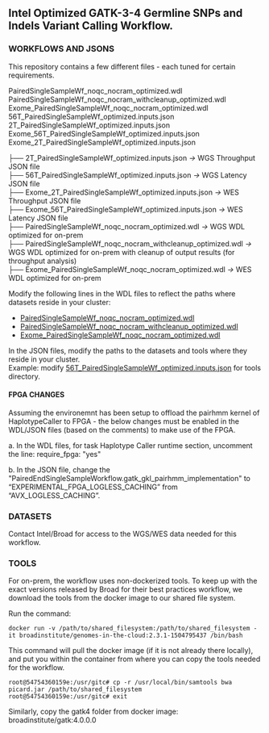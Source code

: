## Intel Optimized GATK-3-4 Germline SNPs and Indels Variant Calling Workflow. 

### WORKFLOWS AND JSONS
This repository contains a few different files - each tuned for certain requirements. 

PairedSingleSampleWf_noqc_nocram_optimized.wdl
PairedSingleSampleWf_noqc_nocram_withcleanup_optimized.wdl
Exome_PairedSingleSampleWf_noqc_nocram_optimized.wdl
56T_PairedSingleSampleWf_optimized.inputs.json
2T_PairedSingleSampleWf_optimized.inputs.json
Exome_56T_PairedSingleSampleWf_optimized.inputs.json
Exome_2T_PairedSingleSampleWf_optimized.inputs.json

├── 2T\_PairedSingleSampleWf\_optimized.inputs.json *&rarr;* WGS Throughput JSON file \
├── 56T\_PairedSingleSampleWf\_optimized.inputs.json *&rarr;* WGS Latency JSON file \
├── Exome\_2T\_PairedSingleSampleWf\_optimized.inputs.json *&rarr;* WES Throughput JSON file \
├── Exome\_56T\_PairedSingleSampleWf\_optimized.inputs.json *&rarr;* WES Latency JSON file \
├── PairedSingleSampleWf\_noqc\_nocram\_optimized.wdl *&rarr;* WGS WDL optimized for on-prem \
├── PairedSingleSampleWf\_noqc\_nocram\_withcleanup\_optimized.wdl *&rarr;* WGS WDL optimized for on-prem with cleanup of output results (for throughput analysis) \
├── Exome\_PairedSingleSampleWf\_noqc\_nocram\_optimized.wdl *&rarr;* WES WDL optimized for on-prem

Modify the following lines in the WDL files to reflect the paths where datasets reside in your cluster: 
 - [PairedSingleSampleWf\_noqc\_nocram\_optimized.wdl](https://github.com/gatk-workflows/intel-gatk4-germline-snps-indels/blob/master/PairedSingleSampleWf_noqc_nocram_optimized.wdl#L1267)
 - [PairedSingleSampleWf\_noqc\_nocram\_withcleanup\_optimized.wdl](https://github.com/gatk-workflows/intel-gatk4-germline-snps-indels/blob/master/PairedSingleSampleWf_noqc_nocram_withcleanup_optimized.wdl#L1313)
 - [Exome\_PairedSingleSampleWf\_noqc\_nocram\_optimized.wdl](https://github.com/gatk-workflows/intel-gatk4-germline-snps-indels/blob/master/Exome_PairedSingleSampleWf_noqc_nocram_optimized.wdl#L1265)

In the JSON files, modify the paths to the datasets and tools where they reside in your cluster. \
Example: modify [56T\_PairedSingleSampleWf\_optimized.inputs.json](https://github.com/gatk-workflows/intel-gatk4-germline-snps-indels/blob/master/56T_PairedSingleSampleWf_optimized.inputs.json#L69) for tools directory.

#### FPGA CHANGES
Assuming the environemnt has been setup to offload the pairhmm kernel of HaplotypeCaller to FPGA - the below changes must be enabled in the WDL/JSON files (based on the comments) to make use of the FPGA. 

a. In the WDL files, for task Haplotype Caller runtime section, uncomment the line:
require\_fpga: "yes"

b. In the JSON file, change the "PairedEndSingleSampleWorkflow.gatk\_gkl\_pairhmm\_implementation" to “EXPERIMENTAL\_FPGA\_LOGLESS\_CACHING” from “AVX\_LOGLESS\_CACHING”.

### DATASETS
Contact Intel/Broad for access to the WGS/WES data needed for this workflow.

### TOOLS
For on-prem, the workflow uses non-dockerized tools. To keep up with the exact 
versions released by Broad for their best practices workflow, we download the 
tools from the docker image to our shared file system. 

Run the command: 
```
docker run -v /path/to/shared_filesystem:/path/to/shared_filesystem -it broadinstitute/genomes-in-the-cloud:2.3.1-1504795437 /bin/bash
```

This command will pull the docker image (if it is not already there locally), 
and put you within the container from where you can copy the tools needed for 
the workflow. 

```
root@54754360159e:/usr/gitc# cp -r /usr/local/bin/samtools bwa picard.jar /path/to/shared_filesystem
root@54754360159e:/usr/gitc# exit
```

Similarly, copy the gatk4 folder from docker image: broadinstitute/gatk:4.0.0.0 
